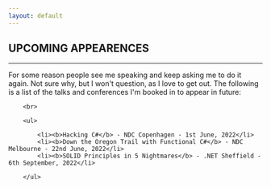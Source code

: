 ```yaml
---
layout: default
---
```


<div class="pagepanel down_arrow white">
	<div class="center">
    <h2>UPCOMING APPEARENCES</h2>
    <hr/>
		<p>For some reason people see me speaking and keep asking me to do it again.  Not sure why, but I won't question, as I love to get out.  The following is a list of the talks and conferences I'm booked in to appear in future:</p>
		
		<br>
		
		<ul>
		
			<li><b>Hacking C#</b> - NDC Copenhagen - 1st June, 2022</li>
			<li><b>Down the Oregon Trail with Functional C#</b> - NDC Melbourne - 22nd June, 2022</li>
			<li><b>SOLID Principles in 5 Nightmares</b> - .NET Sheffield - 6th September, 2022</li>

		</ul>
		
		


